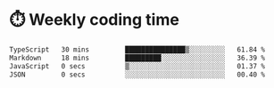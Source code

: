 
# :stopwatch: Weekly coding time
<!--START_SECTION:waka-->

```txt
TypeScript   30 mins         ███████████████▒░░░░░░░░░   61.84 %
Markdown     18 mins         █████████░░░░░░░░░░░░░░░░   36.39 %
JavaScript   0 secs          ▒░░░░░░░░░░░░░░░░░░░░░░░░   01.37 %
JSON         0 secs          ░░░░░░░░░░░░░░░░░░░░░░░░░   00.40 %
```

<!--END_SECTION:waka-->


<!-- <p> <img src="https://github-readme-stats.vercel.app/api?username=cozgerest&show_icons=true&hide_border=false" />  </p> -->

